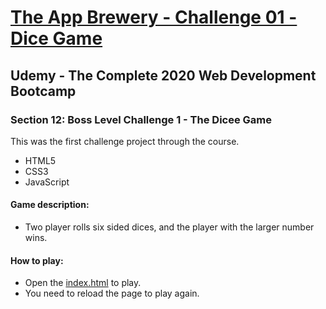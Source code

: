 # [The App Brewery - Challenge 01 - Dice Game](https://arpadgbondor.github.io/The_App_Brewery-Challenge_01-Dice_Game/)

## Udemy - The Complete 2020 Web Development Bootcamp
### Section 12: Boss Level Challenge 1 - The Dicee Game

This was the first challenge project through the course.
 - HTML5
 - CSS3
 - JavaScript

#### Game description:
 - Two player rolls six sided dices, and the player with the larger number wins.
#### How to play:
 - Open the [index.html](https://arpadgbondor.github.io/The_App_Brewery-Challenge_01-Dice_Game/) to play.
 - You need to reload the page to play again. 
